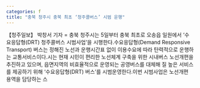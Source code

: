 ```yaml
---
categories: f
title: "충북 청주시 충북 최초 ‘청주콜버스’ 시범 운행"
---
```

【청주일보】 박창서 기자 = 충북 청주시는 5일부터 충북 최초로 오송읍 일원에서 ‘수요응답형(DRT) 청주콜버스 시범사업’을 시행한다.수요응답형(Demand Responsive Transport) 버스는 정해진 노선과 운행시간표 없이 이용수요에 따라 탄력적으로 운행하는 교통서비스이다.시는 현재 시민이 편리한 노선체계 구축을 위한 시내버스 노선개편을 추진하고 있으며, 읍면지역의 비효율적으로 운영되는 공영버스를 대체해 질 높은 서비스를 제공하기 위해 ‘수요응답형(DRT) 버스’를 시범운영한다.이번 시범사업은 노선개편 용역을 담당하는 스
